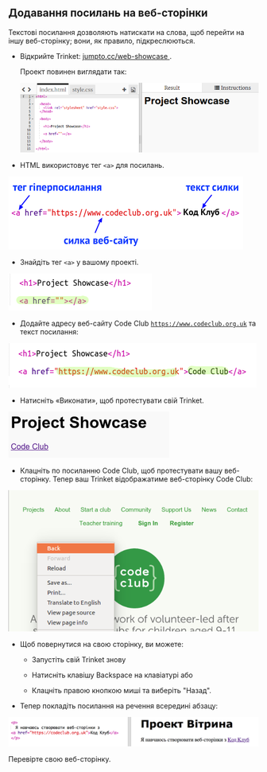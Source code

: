 ## Додавання посилань на веб-сторінки

Текстові посилання дозволяють натискати на слова, щоб перейти на іншу веб-сторінку; вони, як правило, підкреслюються.

+ Відкрийте Trinket: [ jumpto.cc/web-showcase ](http://jumpto.cc/web-showcase).
    
    Проект повинен виглядати так:
    
    ![скріншот](images/showcase-starter.png)

+ HTML використовує тег `<a>` для посилань.

![скріншот](images/showcase-link.png)

+ Знайдіть тег `<a>` у вашому проекті. 

![скріншот](images/showcase-a-template.png)

+ Додайте адресу веб-сайту Code Club [` https://www.codeclub.org.uk `](https://www.codeclub.org.uk) та текст посилання:

![скріншот](images/showcase-code-club.png)

+ Натисніть «Виконати», щоб протестувати свій Trinket.

![скріншот](images/showcase-cc-output.png)

+ Клацніть по посиланню Code Club, щоб протестувати вашу веб-сторінку. Тепер ваш Trinket відображатиме веб-сторінку Code Club: 

![скріншот](images/showcase-cc-website.png)

+ Щоб повернутися на свою сторінку, ви можете:
    
    + Запустіть свій Trinket знову
    
    + Натисніть клавішу Backspace на клавіатурі або
    
    + Клацніть правою кнопкою миші та виберіть "Назад".

+ Тепер покладіть посилання на речення всередині абзацу:

![скріншот](images/showcase-paragraph.png)

Перевірте свою веб-сторінку.